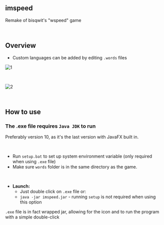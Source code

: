 ## imspeed
Remake of bisqwit's "wspeed" game

<br>

## Overview
* Custom languages can be added by editing `.words` files

![1](https://user-images.githubusercontent.com/25122875/78953211-67ba2b00-7ad8-11ea-8477-dec07b537580.jpg)

<br>

![2](https://user-images.githubusercontent.com/25122875/78953222-6f79cf80-7ad8-11ea-95b2-eb9ccda45d55.jpg)


<br>

 ## How to use
 
### The .exe file requires `Java JDK` to run

Preferably version 10, as it's the last version with JavaFX built in.

<br>

* Run `setup.bat` to set up system environment variable (only required when using `.exe` file)
* Make sure `words` folder is in the same directory as the game.

<br>

* **Launch:**
  * Just double click on `.exe` file or:
  * `java -jar imspeed.jar` - running `setup` is not required when using this option
  
`.exe` file is in fact wrapped jar, allowing for the icon and to run the program with a simple double-click
